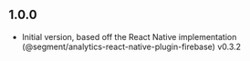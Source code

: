 ## 1.0.0

- Initial version, based off the React Native implementation (@segment/analytics-react-native-plugin-firebase) v0.3.2
